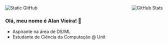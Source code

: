 <img align='right' src="https://github-readme-stats.vercel.app/api?username=galsett&show_icons=true&title_color=783c00&text_color=af552e&icon_color=783c00&bg_color=f8efd4&cache_seconds=2300" alt="GitHub Stats">

<img src="https://img.shields.io/badge/GitHub-Overview-blue?logo=GitHub" href="https://github.com/galsett" alt="Static GitHub">

### Olá, meu nome é Alan Vieira! 👋

<ul style="list-style-type:square;">
<li>Aspirante na área de DS/ML</li>
<li>Estudante de Ciência da Computação @ Unit</li>
</ul>
